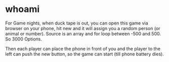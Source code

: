# whoami

For Game nights, when duck tape is out, you can open this game via browser on your phone, hit new and it will assign you a random person (or animal or number). Source is an array and for loop between -500 and 500. So 3000 Options.

Then each player can place the phone in front of you and the player to the left can push the new button, so the game can start (till phone battery dies).